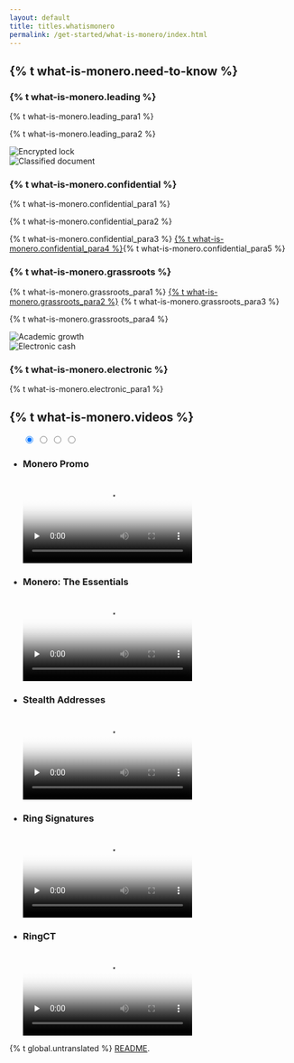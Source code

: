 ```yaml
---
layout: default
title: titles.whatismonero
permalink: /get-started/what-is-monero/index.html
---
```

<div class="site-wrap">
    <section class="container">
        <div class="row">
            <section class="container about-monero full col-xs-12">
                <div class="info-block">
                    <div class="row center-xs">
                        <div class="col"><h2>{% t what-is-monero.need-to-know %}</h2></div>
                    </div>
                    <div class="row middle-xs info-block-row private">
                        <div class="col-lg-7 col-md-6 col-sm-8 col-xs-12  why-text">
                            <h3>{% t what-is-monero.leading %}</h3>
                            <p>{% t what-is-monero.leading_para1 %}</p>
                            <p>{% t what-is-monero.leading_para2 %}</p>
                        </div>
                        <div class="col-lg-5 col-md-6 col-sm-4 col-xs-12 last-sm first-xs center-xs">
                            <img src="/img/crypto-lock.png" alt="Encrypted lock" class="main-icon">
                        </div>
                    </div>
                    <div class="row middle-xs info-block-row">
                        <div class="col-lg-5 col-md-6 col-sm-4 col-xs-12 center-xs">
                            <img src="/img/monero-classified.png" alt="Classified document" class="main-icon">
                        </div>
                        <div class="col-lg-7 col-md-6 col-sm-8 col-xs-12 why-text">
                            <h3>{% t what-is-monero.confidential %}</h3>
                            <p>{% t what-is-monero.confidential_para1 %}</p>
                            <p>{% t what-is-monero.confidential_para2 %}</p>
                            <p>{% t what-is-monero.confidential_para3 %} <a href="https://getkovri.org/">{% t what-is-monero.confidential_para4 %}</a>{% t what-is-monero.confidential_para5 %}</p>
                        </div>
                    </div>
                    <div class="row middle-xs info-block-row">
                        <div class="col-lg-7 col-md-6 col-sm-8 col-xs-12 why-text">
                            <h3>{% t what-is-monero.grassroots %}</h3>
                            <p>{% t what-is-monero.grassroots_para1 %} <a href="https://www.openhub.net/p/monero" target="_blank" rel="noreferrer noopener">{% t what-is-monero.grassroots_para2 %}</a> {% t what-is-monero.grassroots_para3 %}</p>
                            <p>{% t what-is-monero.grassroots_para4 %}</p>
                        </div>
                        <div class="col-lg-5 col-md-6 col-sm-4 col-xs-12 last-sm first-xs center-xs">
                            <img src="/img/academic-growth.png" alt="Academic growth" class="main-icon">
                        </div>
                    </div>
                    <div class="row middle-xs info-block-row">
                        <div class="col-lg-5 col-md-6 col-sm-4 col-xs-12 center-xs">
                            <img src="/img/monero-electronic-cash.png" alt="Electronic cash" class="main-icon">
                        </div>
                        <div class="col-lg-7 col-md-6 col-sm-8 col-xs-12 why-text">
                            <h3>{% t what-is-monero.electronic %}</h3>
                            <p>{% t what-is-monero.electronic_para1 %}</p>
                        </div>
                    </div>
                </div>
            </section>
            <section class="full col-xs-12 monero-vid">
                <div class="info-block">
                    <div class="row center-xs">
                        <div class="col"><h2>{% t what-is-monero.videos %}</h2></div>
                    </div>
                    <div class="row center-xs">
                        <div class="col-xs-12 carousel-container">
                            <ul class="carousel my-carousel">
                                <input class="carousel-activator" type="radio" id="A" name="activator" checked="checked"/>
                                <input class="carousel-activator" type="radio" id="B" name="activator"/>
                                <input class="carousel-activator" type="radio" id="C" name="activator"/>
                                <input class="carousel-activator" type="radio" id="D" name="activator"/>
                                <div class="carousel-controls">
                                    <label class="carousel-control carousel-control-backward" for="D"></label>
                                    <label class="carousel-control carousel-control-forward" for="B"></label>
                                </div>
                                <div class="carousel-controls">
                                    <label class="carousel-control carousel-control-backward" for="A"></label>
                                    <label class="carousel-control carousel-control-forward" for="C"></label>
                                </div>
                                <div class="carousel-controls">
                                    <label class="carousel-control carousel-control-backward" for="B"></label>
                                    <label class="carousel-control carousel-control-forward" for="D"></label>
                                </div>
                                <div class="carousel-controls">
                                    <label class="carousel-control carousel-control-backward" for="C"></label>
                                    <label class="carousel-control carousel-control-forward" for="A"></label>
                                </div>
                                <li class="carousel-slide ms">
                                    <h3>Monero Promo</h3>
                                    <video controls poster="/img/monero-community.png" onclick="this.paused ? this.play() : this.pause();" preload="none">
                                        <source src="/media/Monero_Promo.m4v">
                                    </video>
                                </li>
                                <li class="carousel-slide">
                                    <h3>Monero: The Essentials</h3>
                                    <video controls poster="/img/monero-cash-video-poster.png" onclick="this.paused ? this.play() : this.pause();" preload="none">
                                        <source src="/media/Monero%20-%20The%20Essentials.m4v">
                                    </video>
                                </li>
                                <li class="carousel-slide">
                                    <h3>Stealth Addresses</h3>
                                    <video controls poster="/img/stealth-address-poster.png" onclick="this.paused ? this.play() : this.pause();" preload="none">
                                        <source src="/media/Monero%20-%20Stealth%20Addresses.m4v">
                                    </video>
                                </li>
                                <li class="carousel-slide">
                                    <h3>Ring Signatures</h3>
                                    <video controls poster="/img/ring-signatures-poster.png" onclick="this.paused ? this.play() : this.pause();" preload="none">
                                        <source src="/media/Monero%20-%20Ring%20Signatures.m4v">
                                    </video>
                                </li>
                                <li class="carousel-slide">
                                    <h3>RingCT</h3>
                                    <video controls poster="/img/ringct-poster.png" onclick="this.paused ? this.play() : this.pause();" preload="none">
                                        <source src="/media/Monero%20-%20RingCT.m4v">
                                    </video>
                                </li>
                            </ul>
                        </div>
                    </div>
                </div>
            </section>
        </div>
    </section>
</div>

<div class="untranslated {% t what-is-monero.translated %}">
    <p>{% t global.untranslated %} <a class="untranslated-link" href="https://github.com/monero-project/monero-site/blob/master/README.md">README</a>.</p>
</div>